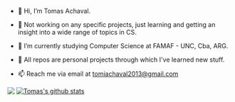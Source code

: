 - 👋 Hi, I’m Tomas Achaval.
- 👀 Not working on any specific projects, just learning and getting an insight into a wide range of topics in CS.
- 🌱 I’m currently studying Computer Science at FAMAF - UNC, Cba, ARG.

- 🧠 All repos are personal projects through which I've learned new stuff.

- 📫 Reach me via email at tomiachaval2013@gmail.com

<a href="https://github.com/anuraghazra/github-readme-stats"><img align="center" src="https://github-readme-stats.vercel.app/api/top-langs/?username=achaval-tomas&theme=github_dark&layout=compact&hide_border=true" /></a> <!-- &size_weight=0.5&count_weight=0.5 -->
<a href="https://github.com/anuraghazra/github-readme-stats"><img align="center" src="https://github-readme-stats.vercel.app/api?username=achaval-tomas&theme=github_dark&hide=contribs,issues&show_icons=true&hide_border=true" alt="Tomas's github stats" /></a>
